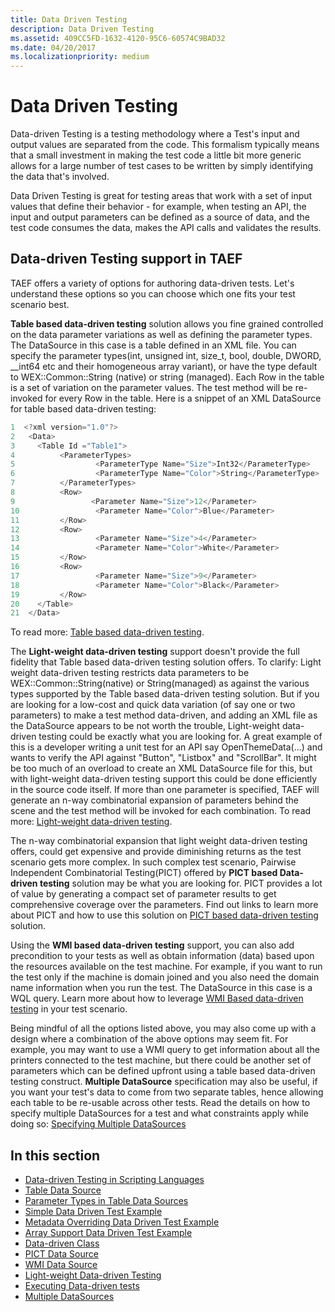 ```yaml
---
title: Data Driven Testing
description: Data Driven Testing
ms.assetid: 409CC5FD-1632-4120-95C6-60574C9BAD32
ms.date: 04/20/2017
ms.localizationpriority: medium
---
```


# Data Driven Testing


Data-driven Testing is a testing methodology where a Test's input and output values are separated from the code. This formalism typically means that a small investment in making the test code a little bit more generic allows for a large number of test cases to be written by simply identifying the data that's involved.

Data Driven Testing is great for testing areas that work with a set of input values that define their behavior - for example, when testing an API, the input and output parameters can be defined as a source of data, and the test code consumes the data, makes the API calls and validates the results.

## <span id="Data-driven_Testing_support_in_TAEF"></span><span id="data-driven_testing_support_in_taef"></span><span id="DATA-DRIVEN_TESTING_SUPPORT_IN_TAEF"></span>Data-driven Testing support in TAEF


TAEF offers a variety of options for authoring data-driven tests. Let's understand these options so you can choose which one fits your test scenario best.

**Table based data-driven testing** solution allows you fine grained controlled on the data parameter variations as well as defining the parameter types. The DataSource in this case is a table defined in an XML file. You can specify the parameter types(int, unsigned int, size\_t, bool, double, DWORD, \_\_int64 etc and their homogeneous array variant), or have the type default to WEX::Common::String (native) or string (managed). Each Row in the table is a set of variation on the parameter values. The test method will be re-invoked for every Row in the table. Here is a snippet of an XML DataSource for table based data-driven testing:

```cpp
1  <?xml version="1.0"?>
2   <Data>
3     <Table Id ="Table1">
4          <ParameterTypes>
5                  <ParameterType Name="Size">Int32</ParameterType>
6                  <ParameterType Name="Color">String</ParameterType>
7          </ParameterTypes>
8          <Row>
9                 <Parameter Name="Size">12</Parameter>
10                 <Parameter Name="Color">Blue</Parameter>
11         </Row>
12         <Row>
13                 <Parameter Name="Size">4</Parameter>
14                 <Parameter Name="Color">White</Parameter>
15         </Row>
16         <Row>
17                 <Parameter Name="Size">9</Parameter>
18                 <Parameter Name="Color">Black</Parameter>
19         </Row>
20    </Table>
21  </Data>
```

To read more: [Table based data-driven testing](table-data-source.md).

The **Light-weight data-driven testing** support doesn't provide the full fidelity that Table based data-driven testing solution offers. To clarify: Light weight data-driven testing restricts data parameters to be WEX::Common::String(native) or String(managed) as against the various types supported by the Table based data-driven testing solution. But if you are looking for a low-cost and quick data variation (of say one or two parameters) to make a test method data-driven, and adding an XML file as the DataSource appears to be not worth the trouble, Light-weight data-driven testing could be exactly what you are looking for. A great example of this is a developer writing a unit test for an API say OpenThemeData(...) and wants to verify the API against "Button", "Listbox" and "ScrollBar". It might be too much of an overload to create an XML DataSource file for this, but with light-weight data-driven testing support this could be done efficiently in the source code itself. If more than one parameter is specified, TAEF will generate an n-way combinatorial expansion of parameters behind the scene and the test method will be invoked for each combination. To read more: [Light-weight data-driven testing](light-weight-data-driven-testing.md).

The n-way combinatorial expansion that light weight data-driven testing offers, could get expensive and provide diminishing returns as the test scenario gets more complex. In such complex test scenario, Pairwise Independent Combinatorial Testing(PICT) offered by **PICT based Data-driven testing** solution may be what you are looking for. PICT provides a lot of value by generating a compact set of parameter results to get comprehensive coverage over the parameters. Find out links to learn more about PICT and how to use this solution on [PICT based data-driven testing](pict-data-source.md) solution.

Using the **WMI based data-driven testing** support, you can also add precondition to your tests as well as obtain information (data) based upon the resources available on the test machine. For example, if you want to run the test only if the machine is domain joined and you also need the domain name information when you run the test. The DataSource in this case is a WQL query. Learn more about how to leverage [WMI Based data-driven testing](wmi-data-source.md) in your test scenario.

Being mindful of all the options listed above, you may also come up with a design where a combination of the above options may seem fit. For example, you may want to use a WMI query to get information about all the printers connected to the test machine, but there could be another set of parameters which can be defined upfront using a table based data-driven testing construct. **Multiple DataSource** specification may also be useful, if you want your test's data to come from two separate tables, hence allowing each table to be re-usable across other tests. Read the details on how to specify multiple DataSources for a test and what constraints apply while doing so: [Specifying Multiple DataSources](multiple-datasources.md)

## <span id="in_this_section"></span>In this section


-   [Data-driven Testing in Scripting Languages](data-driven-testing-in-scripting-languages.md)
-   [Table Data Source](table-data-source.md)
-   [Parameter Types in Table Data Sources](parameter-types-in-table-data-sources.md)
-   [Simple Data Driven Test Example](simple-data-driven-test-example.md)
-   [Metadata Overriding Data Driven Test Example](metadata-overriding-data-driven-test-example.md)
-   [Array Support Data Driven Test Example](array-support-data-driven-test-example.md)
-   [Data-driven Class](data-driven-class.md)
-   [PICT Data Source](pict-data-source.md)
-   [WMI Data Source](wmi-data-source.md)
-   [Light-weight Data-driven Testing](light-weight-data-driven-testing.md)
-   [Executing Data-driven tests](executing-data-driven-tests.md)
-   [Multiple DataSources](multiple-datasources.md)

 

 





